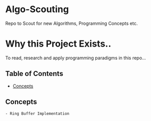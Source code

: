 # Algo-Scouting
Repo to Scout for new Algorithms, Programming Concepts etc. 

# Why this Project Exists..
To read, research and apply programming paradigms in this repo...

## Table of Contents
* [Concepts](#concepts)
## Concepts
    - Ring Buffer Implementation